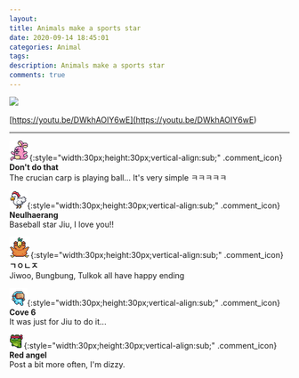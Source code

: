 ```yaml
---
layout: 
title: Animals make a sports star
date: 2020-09-14 18:45:01
categories: Animal
tags: 
description: Animals make a sports star
comments: true
---
```


![](https://blog.kakaocdn.net/dn/buHjnD/btqIGlmVXHm/Rh7fQLpxtnTdmXktPgxDyK/img.jpg)

[https://youtu.be/DWkhAOIY6wE](<https://youtu.be/DWkhAOIY6wE>)

* * *

![comment](/assets/character/bunny.png){:style="width:30px;height:30px;vertical-align:sub;" .comment_icon} **Don't do that**  
The crucian carp is playing ball... It's very simple ㅋㅋㅋㅋㅋ   
  
![comment](/assets/character/chicken.png){:style="width:30px;height:30px;vertical-align:sub;" .comment_icon} **Neulhaerang**  
Baseball star Jiu, I love you!!   
  
![comment](/assets/character/bird.png){:style="width:30px;height:30px;vertical-align:sub;" .comment_icon} **ㄱㅇㄴㅈ**  
Jiwoo, Bungbung, Tulkok all have happy ending   
  
![comment](/assets/character/goggle.png){:style="width:30px;height:30px;vertical-align:sub;" .comment_icon} **Cove 6**  
It was just for Jiu to do it...   
  
![comment](/assets/character/frog.png){:style="width:30px;height:30px;vertical-align:sub;" .comment_icon} **Red angel**  
Post a bit more often, I'm dizzy.   
  

